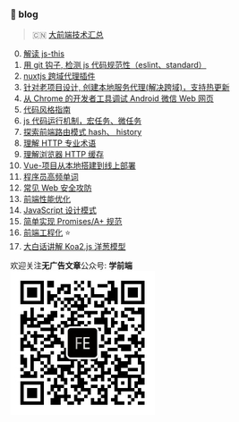 ### :pushpin: blog
> :cn: [大前端技术汇总](https://github.com/gauseen/blog/issues/4)
0. [解读 js-this](https://github.com/gauseen/blog/issues/1)  
1. [用 git 钩子, 检测 js 代码规范性（eslint、standard）](https://github.com/gauseen/blog/issues/2)
2. [nuxtjs 跨域代理插件](https://github.com/gauseen/nuxt-proxy)
3. [针对老项目设计, 创建本地服务代理(解决跨域)，支持热更新](https://github.com/gauseen/blog/issues/3)
4. [从 Chrome 的开发者工具调试 Android 微信 Web 网页](https://github.com/gauseen/blog/issues/5)
5. [代码风格指南](https://github.com/gauseen/code-style-guide)
6. [js 代码运行机制，宏任务、微任务](https://github.com/gauseen/blog/issues/6)
7. [探索前端路由模式 hash、 history](https://github.com/gauseen/blog/issues/7)
8. [理解 HTTP 专业术语](https://github.com/gauseen/blog/issues/9)
9. [理解浏览器 HTTP 缓存](https://github.com/gauseen/blog/issues/8)
10. [Vue-项目从本地搭建到线上部署](https://github.com/gauseen/blog/issues/10)
11. [程序员高频单词](https://github.com/gauseen/develop-common-words)
12. [常见 Web 安全攻防](https://github.com/gauseen/blog/issues/12)
13. [前端性能优化](https://github.com/gauseen/blog/issues/13)
14. [JavaScript 设计模式](https://github.com/gauseen/blog/issues/14)
15. [简单实现 Promises/A+ 规范](https://github.com/gauseen/blog/issues/15)
16. [前端工程化](https://github.com/gauseen/blog/issues/16) :star:
17. [大白话讲解 Koa2.js 洋葱模型](https://github.com/gauseen/blog/issues/17)

欢迎关注**无广告文章**公众号: **学前端**  
![](https://raw.githubusercontent.com/gauseen/images-bed/master/learn-fe.jpg)
